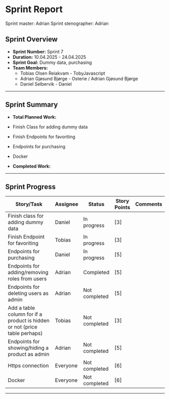 # **Sprint Report**

Sprint master: Adrian
Sprint stenographer: Adrian

## **Sprint Overview**

- **Sprint Number:** Sprint 7
- **Duration:** 10.04.2025 - 24.04.2025
- **Sprint Goal:** Dummy data, purchasing
- **Team Members:**
  - Tobias Olsen Reiakvam - TobyJavascript
  - Adrian Gjøsund Bjørge - Osterie / Adrian Gjøsund Bjørge
  - Daniel Selbervik - Daniel

---

## **Sprint Summary**

- **Total Planned Work:**
- Finish Class for adding dummy data
- Finish Endpoints for favoriting
- Endpoints for purchasing
- Docker

- **Completed Work:**

---

## **Sprint Progress**

| Story/Task                                                                 | Assignee | Status        | Story Points | Comments |
| -------------------------------------------------------------------------- | -------- | ------------- | ------------ | -------- |
| Finish class for adding dummy data                                         | Daniel   | In progress   | [3]          |          |
| Finish Endpoint for favoriting                                             | Tobias   | In progress   | [3]          |          |
| Endpoints for purchasing                                                   | Daniel   | In progress   | [5]          |          |
| Endpoints for adding/removing roles from users                             | Adrian   | Completed | [5]          |          |
| Endpoints for deleting users as admin                                      | Adrian   | Not completed | [5]          |          |
| Add a table column for if a product is hidden or not (price table perhaps) | Tobias   | Not completed | [3]          |          |
| Endpoints for showing/hiding a product as admin                            | Adrian   | Not completed | [5]          |          |
| Https connection                                                           | Everyone | Not completed | [6]          |          |
| Docker                                                                     | Everyone | Not completed | [6]          |          |
---